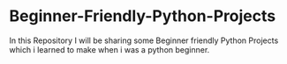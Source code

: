# Beginner-Friendly-Python-Projects
In this Repository I will be sharing some Beginner friendly Python Projects which i learned to make when i was a python beginner.
